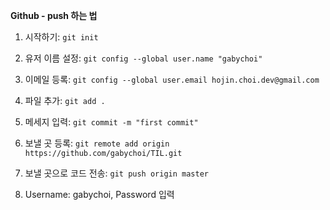**Github - push 하는 법**

1. 시작하기: `git init`

2. 유저 이름 설정: `git config --global user.name "gabychoi"`

3. 이메일 등록: `git config --global user.email hojin.choi.dev@gmail.com`

4. 파일 추가: `git add .`

5. 메세지 입력: `git commit -m "first commit"`

6. 보낼 곳 등록: `git remote add origin https://github.com/gabychoi/TIL.git`

7. 보낼 곳으로 코드 전송: `git push origin master`

8. Username: gabychoi, Password 입력